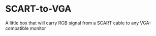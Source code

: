# SCART-to-VGA
A little box that will carry RGB signal from a SCART cable to any VGA-compatible monitor
